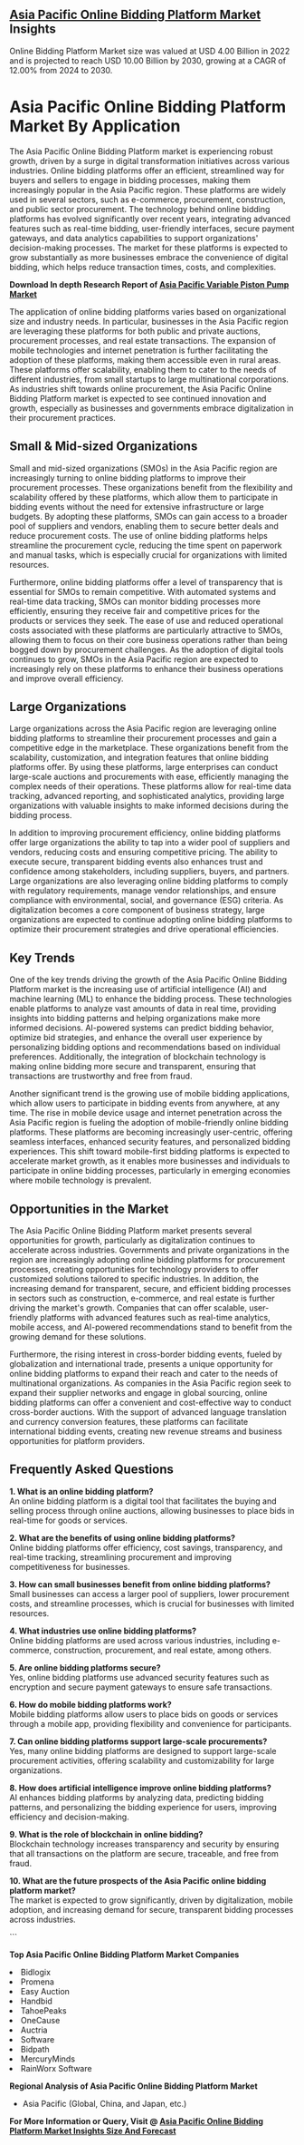 <h2><a href="https://www.verifiedmarketreports.com/download-sample/?rid=389816&amp;utm_source=Github-Feb&amp;utm_medium=219" target="_blank">Asia Pacific Online Bidding Platform Market</a> Insights</h2><p>Online Bidding Platform Market size was valued at USD 4.00 Billion in 2022 and is projected to reach USD 10.00 Billion by 2030, growing at a CAGR of 12.00% from 2024 to 2030.</p><p><h1>Asia Pacific Online Bidding Platform Market By Application</h1> <p>The Asia Pacific Online Bidding Platform market is experiencing robust growth, driven by a surge in digital transformation initiatives across various industries. Online bidding platforms offer an efficient, streamlined way for buyers and sellers to engage in bidding processes, making them increasingly popular in the Asia Pacific region. These platforms are widely used in several sectors, such as e-commerce, procurement, construction, and public sector procurement. The technology behind online bidding platforms has evolved significantly over recent years, integrating advanced features such as real-time bidding, user-friendly interfaces, secure payment gateways, and data analytics capabilities to support organizations' decision-making processes. The market for these platforms is expected to grow substantially as more businesses embrace the convenience of digital bidding, which helps reduce transaction times, costs, and complexities. <p><strong>Download In depth Research Report of <a href="https://www.verifiedmarketreports.com/download-sample/?rid=236118&amp;utm_source=Pulse-Dec&amp;utm_medium=219" target="_blank">Asia Pacific Variable Piston Pump Market</a></strong></p> The application of online bidding platforms varies based on organizational size and industry needs. In particular, businesses in the Asia Pacific region are leveraging these platforms for both public and private auctions, procurement processes, and real estate transactions. The expansion of mobile technologies and internet penetration is further facilitating the adoption of these platforms, making them accessible even in rural areas. These platforms offer scalability, enabling them to cater to the needs of different industries, from small startups to large multinational corporations. As industries shift towards online procurement, the Asia Pacific Online Bidding Platform market is expected to see continued innovation and growth, especially as businesses and governments embrace digitalization in their procurement practices. <h2>Small & Mid-sized Organizations</h2> <p>Small and mid-sized organizations (SMOs) in the Asia Pacific region are increasingly turning to online bidding platforms to improve their procurement processes. These organizations benefit from the flexibility and scalability offered by these platforms, which allow them to participate in bidding events without the need for extensive infrastructure or large budgets. By adopting these platforms, SMOs can gain access to a broader pool of suppliers and vendors, enabling them to secure better deals and reduce procurement costs. The use of online bidding platforms helps streamline the procurement cycle, reducing the time spent on paperwork and manual tasks, which is especially crucial for organizations with limited resources. <p>Furthermore, online bidding platforms offer a level of transparency that is essential for SMOs to remain competitive. With automated systems and real-time data tracking, SMOs can monitor bidding processes more efficiently, ensuring they receive fair and competitive prices for the products or services they seek. The ease of use and reduced operational costs associated with these platforms are particularly attractive to SMOs, allowing them to focus on their core business operations rather than being bogged down by procurement challenges. As the adoption of digital tools continues to grow, SMOs in the Asia Pacific region are expected to increasingly rely on these platforms to enhance their business operations and improve overall efficiency. <h2>Large Organizations</h2> <p>Large organizations across the Asia Pacific region are leveraging online bidding platforms to streamline their procurement processes and gain a competitive edge in the marketplace. These organizations benefit from the scalability, customization, and integration features that online bidding platforms offer. By using these platforms, large enterprises can conduct large-scale auctions and procurements with ease, efficiently managing the complex needs of their operations. These platforms allow for real-time data tracking, advanced reporting, and sophisticated analytics, providing large organizations with valuable insights to make informed decisions during the bidding process. <p>In addition to improving procurement efficiency, online bidding platforms offer large organizations the ability to tap into a wider pool of suppliers and vendors, reducing costs and ensuring competitive pricing. The ability to execute secure, transparent bidding events also enhances trust and confidence among stakeholders, including suppliers, buyers, and partners. Large organizations are also leveraging online bidding platforms to comply with regulatory requirements, manage vendor relationships, and ensure compliance with environmental, social, and governance (ESG) criteria. As digitalization becomes a core component of business strategy, large organizations are expected to continue adopting online bidding platforms to optimize their procurement strategies and drive operational efficiencies. <h2>Key Trends</h2> <p>One of the key trends driving the growth of the Asia Pacific Online Bidding Platform market is the increasing use of artificial intelligence (AI) and machine learning (ML) to enhance the bidding process. These technologies enable platforms to analyze vast amounts of data in real time, providing insights into bidding patterns and helping organizations make more informed decisions. AI-powered systems can predict bidding behavior, optimize bid strategies, and enhance the overall user experience by personalizing bidding options and recommendations based on individual preferences. Additionally, the integration of blockchain technology is making online bidding more secure and transparent, ensuring that transactions are trustworthy and free from fraud. <p>Another significant trend is the growing use of mobile bidding applications, which allow users to participate in bidding events from anywhere, at any time. The rise in mobile device usage and internet penetration across the Asia Pacific region is fueling the adoption of mobile-friendly online bidding platforms. These platforms are becoming increasingly user-centric, offering seamless interfaces, enhanced security features, and personalized bidding experiences. This shift toward mobile-first bidding platforms is expected to accelerate market growth, as it enables more businesses and individuals to participate in online bidding processes, particularly in emerging economies where mobile technology is prevalent. <h2>Opportunities in the Market</h2> <p>The Asia Pacific Online Bidding Platform market presents several opportunities for growth, particularly as digitalization continues to accelerate across industries. Governments and private organizations in the region are increasingly adopting online bidding platforms for procurement processes, creating opportunities for technology providers to offer customized solutions tailored to specific industries. In addition, the increasing demand for transparent, secure, and efficient bidding processes in sectors such as construction, e-commerce, and real estate is further driving the market's growth. Companies that can offer scalable, user-friendly platforms with advanced features such as real-time analytics, mobile access, and AI-powered recommendations stand to benefit from the growing demand for these solutions. <p>Furthermore, the rising interest in cross-border bidding events, fueled by globalization and international trade, presents a unique opportunity for online bidding platforms to expand their reach and cater to the needs of multinational organizations. As companies in the Asia Pacific region seek to expand their supplier networks and engage in global sourcing, online bidding platforms can offer a convenient and cost-effective way to conduct cross-border auctions. With the support of advanced language translation and currency conversion features, these platforms can facilitate international bidding events, creating new revenue streams and business opportunities for platform providers. <h2>Frequently Asked Questions</h2> <p><strong>1. What is an online bidding platform?</strong><br>An online bidding platform is a digital tool that facilitates the buying and selling process through online auctions, allowing businesses to place bids in real-time for goods or services.</p> <p><strong>2. What are the benefits of using online bidding platforms?</strong><br>Online bidding platforms offer efficiency, cost savings, transparency, and real-time tracking, streamlining procurement and improving competitiveness for businesses.</p> <p><strong>3. How can small businesses benefit from online bidding platforms?</strong><br>Small businesses can access a larger pool of suppliers, lower procurement costs, and streamline processes, which is crucial for businesses with limited resources.</p> <p><strong>4. What industries use online bidding platforms?</strong><br>Online bidding platforms are used across various industries, including e-commerce, construction, procurement, and real estate, among others.</p> <p><strong>5. Are online bidding platforms secure?</strong><br>Yes, online bidding platforms use advanced security features such as encryption and secure payment gateways to ensure safe transactions.</p> <p><strong>6. How do mobile bidding platforms work?</strong><br>Mobile bidding platforms allow users to place bids on goods or services through a mobile app, providing flexibility and convenience for participants.</p> <p><strong>7. Can online bidding platforms support large-scale procurements?</strong><br>Yes, many online bidding platforms are designed to support large-scale procurement activities, offering scalability and customizability for large organizations.</p> <p><strong>8. How does artificial intelligence improve online bidding platforms?</strong><br>AI enhances bidding platforms by analyzing data, predicting bidding patterns, and personalizing the bidding experience for users, improving efficiency and decision-making.</p> <p><strong>9. What is the role of blockchain in online bidding?</strong><br>Blockchain technology increases transparency and security by ensuring that all transactions on the platform are secure, traceable, and free from fraud.</p> <p><strong>10. What are the future prospects of the Asia Pacific online bidding platform market?</strong><br>The market is expected to grow significantly, driven by digitalization, mobile adoption, and increasing demand for secure, transparent bidding processes across industries.</p> ```</p><p><strong>Top Asia Pacific Online Bidding Platform Market Companies</strong></p><div data-test-id=""><p><li>Bidlogix</li><li> Promena</li><li> Easy Auction</li><li> Handbid</li><li> TahoePeaks</li><li> OneCause</li><li> Auctria</li><li> Software</li><li> Bidpath</li><li> MercuryMinds</li><li> RainWorx Software</li></p><div><strong>Regional Analysis of&nbsp;Asia Pacific Online Bidding Platform Market</strong></div><ul><li dir="ltr"><p dir="ltr">Asia Pacific (Global, China, and Japan, etc.)</p></li></ul><p><strong>For More Information or Query, Visit @&nbsp;</strong><strong><a href="https://www.verifiedmarketreports.com/product/online-bidding-platform-market/?utm_source=Github-Feb&amp;utm_medium=219" target="_blank">Asia Pacific Online Bidding Platform Market Insights Size And Forecast</a></strong></p></div><h2>&nbsp;</h2><div data-test-id="">&nbsp;</div>
